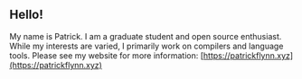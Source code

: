 ## Hello!

My name is Patrick. I am a graduate student and open source enthusiast. While my interests are varied, I primarily work on compilers and language tools. Please see my website for more information: [https://patrickflynn.xyz](https://patrickflynn.xyz)


